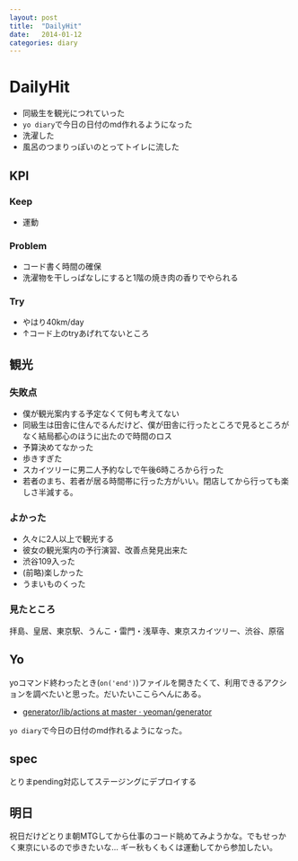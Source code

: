```yaml
---
layout: post
title:  "DailyHit"
date:   2014-01-12
categories: diary
---
```

# DailyHit
- 同級生を観光につれていった
- `yo diary`で今日の日付のmd作れるようになった
- 洗濯した
- 風呂のつまりっぽいのとってトイレに流した

## KPI
### Keep
- 運動

### Problem
- コード書く時間の確保
- 洗濯物を干しっぱなしにすると1階の焼き肉の香りでやられる

### Try
- やはり40km/day
- ↑コード上のtryあげれてないところ

## 観光
### 失敗点
- 僕が観光案内する予定なくて何も考えてない
- 同級生は田舎に住んでるんだけど、僕が田舎に行ったところで見るところがなく結局都心のほうに出たので時間のロス
- 予算決めてなかった
- 歩きすぎた
- スカイツリーに男二人予約なしで午後6時ころから行った
- 若者のまち、若者が居る時間帯に行った方がいい。閉店してから行っても楽しさ半減する。

### よかった
- 久々に2人以上で観光する
- 彼女の観光案内の予行演習、改善点発見出来た
- 渋谷109入った
- (前略)楽しかった
- うまいものくった

### 見たところ
拝島、皇居、東京駅、うんこ・雷門・浅草寺、東京スカイツリー、渋谷、原宿

## Yo
yoコマンド終わったとき(`on('end')`)ファイルを開きたくて、利用できるアクションを調べたいと思った。だいたいここらへんにある。

- [generator/lib/actions at master · yeoman/generator](https://github.com/yeoman/generator/tree/master/lib/actions)

`yo diary`で今日の日付のmd作れるようになった。

## spec
とりまpending対応してステージングにデプロイする

## 明日
祝日だけどとりま朝MTGしてから仕事のコード眺めてみようかな。でもせっかく東京にいるので歩きたいな...
ギー秋もくもくは運動してから参加したい。
